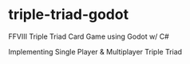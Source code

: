 # triple-triad-godot
FFVIII Triple Triad Card Game using Godot w/ C#

Implementing Single Player & Multiplayer Triple Triad